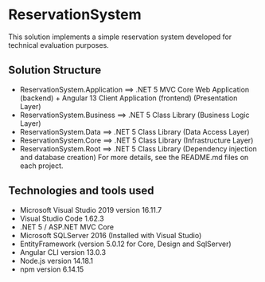 ﻿# ReservationSystem

This solution implements a simple reservation system developed for technical evaluation purposes.

## Solution Structure

* ReservationSystem.Application ==> .NET 5 MVC Core Web Application (backend) + Angular 13 Client Application (frontend) (Presentation Layer)
* ReservationSystem.Business ==> .NET 5 Class Library (Business Logic Layer)
* ReservationSystem.Data ==> .NET 5 Class Library (Data Access Layer)
* ReservationSystem.Core ==> .NET 5 Class Library (Infrastructure Layer)
* ReservationSystem.Root ==> .NET 5 Class Library (Dependency injection and database creation)
For more details, see the README.md files on each project.


## Technologies and tools used
* Microsoft Visual Studio 2019 version 16.11.7
* Visual Studio Code 1.62.3
* .NET 5 / ASP.NET MVC Core
* Microsoft SQLServer 2016 (Installed with Visual Studio)
* EntityFramework (version 5.0.12 for Core, Design and SqlServer)
* Angular CLI version 13.0.3
* Node.js version 14.18.1
* npm version 6.14.15
